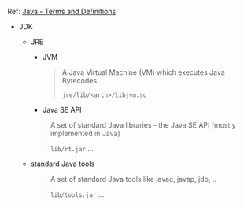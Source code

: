 

Ref: [Java - Terms and Definitions](http://www.progdoc.de/papers/Jax2012/jax2012.html#(2))

* JDK

  * JRE

    * JVM

      > A Java Virtual Machine (VM) which executes Java Bytecodes
      >
      > `jre/lib/<arch>/libjvm.so`

    *  Java SE API

      > A set of standard Java libraries - the Java SE API (mostly implemented in Java)
      >
      > `lib/rt.jar` ...

  * standard Java tools

    > A set of standard Java tools like javac, javap, jdb, ..
    >
    > `lib/tools.jar` ...

